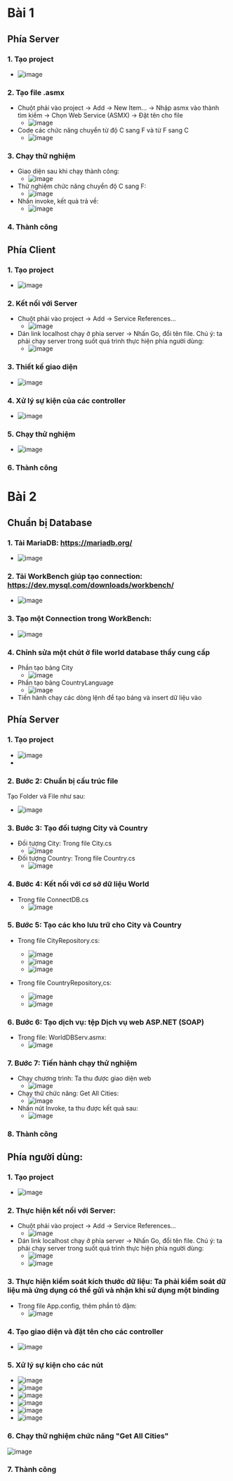 # Bài 1
## Phía Server
### 1. Tạo project
- ![image](https://github.com/user-attachments/assets/606be0f9-8374-4337-85ec-bcc1dc5c886d)
### 2. Tạo file .asmx
- Chuột phải vào project -> Add -> New Item... -> Nhập asmx vào thành tìm kiếm -> Chọn Web Service (ASMX) -> Đặt tên cho file
  - ![image](https://github.com/user-attachments/assets/22c33b0b-43e2-4122-8e25-e30ac0af4b26)
- Code các chức năng chuyển từ độ C sang F và từ F sang C
  - ![image](https://github.com/user-attachments/assets/e6e5b758-af00-4aa9-a1d0-78f13df7ea9d)
### 3. Chạy thử nghiệm
- Giao diện sau khi chạy thành công:
  - ![image](https://github.com/user-attachments/assets/09206408-5594-4262-9333-e798552a41af)
- Thử nghiệm chức năng chuyển độ C sang F:
  - ![image](https://github.com/user-attachments/assets/286d8576-d3b2-4e5a-bba7-2a7aa95ca0aa)
- Nhấn invoke, kết quả trả về:
  - ![image](https://github.com/user-attachments/assets/5e32f164-8dd5-44e7-813b-c968453661fa)
### 4. Thành công

## Phía Client
### 1. Tạo project
- ![image](https://github.com/user-attachments/assets/bf4cc3fd-b39e-4b29-b306-0d3ebf1f88ff)
### 2. Kết nối với Server
- Chuột phải vào project -> Add -> Service References...
  - ![image](https://github.com/user-attachments/assets/fdd42c12-cadf-4bc1-b120-5620f30d9007)
- Dán link localhost chạy ở phía server -> Nhấn Go, đổi tên file. Chú ý: ta phải chạy server trong suốt quá trình thực hiện phía người dùng:
  - ![image](https://github.com/user-attachments/assets/5500de01-c7d4-4ba2-a4fa-f8eef52fed24)
### 3. Thiết kế giao diện
- ![image](https://github.com/user-attachments/assets/baceb306-15a6-4eff-9118-294cf37d9a32)
### 4. Xử lý sự kiện của các controller
- ![image](https://github.com/user-attachments/assets/5f857075-692f-4f12-a709-fe1a9fd041d4)

### 5. Chạy thử nghiệm
- ![image](https://github.com/user-attachments/assets/42f4fc2c-85ef-4195-bf50-5dad2451aa2b)

### 6. Thành công

# Bài 2
## Chuẩn bị Database
### 1. Tải MariaDB: https://mariadb.org/
- ![image](https://github.com/user-attachments/assets/f3ffebb8-26de-4b8b-bf79-857e4350195b)
### 2. Tải WorkBench giúp tạo connection: https://dev.mysql.com/downloads/workbench/
- ![image](https://github.com/user-attachments/assets/cd70ba34-df01-4bc7-9566-5e8bac851cf9)
### 3. Tạo một Connection trong WorkBench:
- ![image](https://github.com/user-attachments/assets/5b335e1b-8701-4aab-a539-78c7b9fa42a4)
### 4. Chỉnh sửa một chút ở file world database thầy cung cấp
- Phần tạo bảng City
  - ![image](https://github.com/user-attachments/assets/f8728cf9-2911-430c-a8b7-45a9614caa7c)
- Phần tạo bảng CountryLanguage
  - ![image](https://github.com/user-attachments/assets/ee12a206-390c-43ee-912f-040ff0770ac6)
- Tiến hành chạy các dòng lệnh để tạo bảng và insert dữ liệu vào

## Phía Server
### 1. Tạo project
- ![image](https://github.com/user-attachments/assets/606be0f9-8374-4337-85ec-bcc1dc5c886d)
- 
### 2. Bước 2: Chuẩn bị cấu trúc file
Tạo Folder và File như sau:
- ![image](https://github.com/user-attachments/assets/c82eed93-540d-493e-8ff9-d07583e29a36)

### 3. Bước 3: Tạo đối tượng City và Country
- Đối tượng City: Trong file City.cs
  - ![image](https://github.com/user-attachments/assets/919de2a1-fcd7-488b-86c5-528dcc01b417)
- Đối tượng Country: Trong file Country.cs
  - ![image](https://github.com/user-attachments/assets/a75766ac-e370-4db6-a69b-c1b66d5a03af)

### 4. Bước 4: Kết nối với cơ sở dữ liệu World
- Trong file ConnectDB.cs
  - ![image](https://github.com/user-attachments/assets/cd619cc4-cdea-4212-ad38-21d8a319c368)

### 5. Bước 5: Tạo các kho lưu trữ cho City và Country
- Trong file CityRepository.cs:
  - ![image](https://github.com/user-attachments/assets/49f200e1-04d9-40bc-9c72-a0b4198fb613)
  - ![image](https://github.com/user-attachments/assets/8c638501-edc1-41a2-9572-cbf56dc5ce3b)
  - ![image](https://github.com/user-attachments/assets/c4167742-796f-40ea-b068-1ab57a9f390a)

- Trong file CountryRepository,cs:
  - ![image](https://github.com/user-attachments/assets/d521a299-dc48-4699-856f-9030ea36ce22)
  - ![image](https://github.com/user-attachments/assets/82b07120-6e05-4224-b686-b98a25904c57)

### 6. Bước 6: Tạo dịch vụ: tệp Dịch vụ web ASP.NET (SOAP)
- Trong file: WorldDBServ.asmx:
  - ![image](https://github.com/user-attachments/assets/8a7f0d53-d27a-44da-923d-4c16d5c87883)
### 7. Bước 7: Tiến hành chạy thử nghiệm
- Chạy chương trình: Ta thu được giao diện web
  - ![image](https://github.com/user-attachments/assets/61d809db-ce7a-45c6-a711-0e1e35d41495)
- Chạy thử chức năng: Get All Cities:
  - ![image](https://github.com/user-attachments/assets/f24c7d4b-0b57-4c6c-8ff5-9298f27a6d0b)
- Nhấn nút Invoke, ta thu được kết quả sau:
  - ![image](https://github.com/user-attachments/assets/192e85e6-2899-41d1-8bbc-d37eb7c74242)

### 8. Thành công

## Phía người dùng:
### 1. Tạo project
- ![image](https://github.com/user-attachments/assets/bf4cc3fd-b39e-4b29-b306-0d3ebf1f88ff)
  
### 2. Thực hiện kết nối với Server:
- Chuột phải vào project -> Add -> Service References...
  - ![image](https://github.com/user-attachments/assets/b0d67329-1b32-469d-8791-946efcb7adef)
- Dán link localhost chạy ở phía server -> Nhấn Go, đổi tên file. Chú ý: ta phải chạy server trong suốt quá trình thực hiện phía người dùng:
  - ![image](https://github.com/user-attachments/assets/7d8495ba-1d71-400f-84c9-2a91a16f6765)
  - ![image](https://github.com/user-attachments/assets/798b2ffe-3d64-4c2d-9a15-4a8706d8ea1d)

### 3. Thực hiện kiểm soát kích thước dữ liệu: Ta phải kiểm soát dữ liệu mà ứng dụng có thể gửi và nhận khi sử dụng một binding
- Trong file App.config, thêm phần tô đậm:
  - ![image](https://github.com/user-attachments/assets/0e2c7e6a-f214-4f28-9a8b-a3fc4f1ef9db)

### 4. Tạo giao diện và đặt tên cho các controller
- ![image](https://github.com/user-attachments/assets/de0b4370-89b7-4a5a-8f5d-56fe642c7300)

### 5. Xử lý sự kiện cho các nút
- ![image](https://github.com/user-attachments/assets/ed05805b-5f2e-49ef-8633-8c5a5c9f1ced)
- ![image](https://github.com/user-attachments/assets/14f534ec-0578-439c-b081-b153d0ff719e)
- ![image](https://github.com/user-attachments/assets/2ebcede8-9bdf-4553-9cf6-f169d432f501)
- ![image](https://github.com/user-attachments/assets/aab4d045-1602-4028-ade7-2f2ed84281bb)
- ![image](https://github.com/user-attachments/assets/ddf97521-64bc-4f5e-b7bb-500cd44a49c0)
- ![image](https://github.com/user-attachments/assets/dabd5e14-d3e0-42fb-ae05-b323d18230f4)

### 6. Chạy thử nghiệm chức năng "Get All Cities"
![image](https://github.com/user-attachments/assets/e4370dae-561e-4fd7-b378-4c50b49dbb84)

### 7. Thành công
